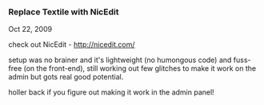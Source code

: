 ### Replace Textile with NicEdit

Oct 22, 2009

check out NicEdit - <http://nicedit.com/>

setup was no brainer and it's lightweight (no humongous code) and fuss-free (on the front-end), still working out few glitches to make it work on the admin but gots real good potential.

holler back if you figure out making it work in the admin panel!
